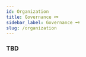 ```yaml
---
id: Organization
title: Governance 🗝
sidebar_label: Governance 🗝
slug: /organization
---
```

### TBD